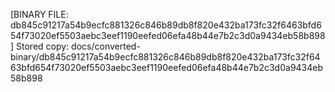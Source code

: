 [BINARY FILE: db845c91217a54b9ecfc881326c846b89db8f820e432ba173fc32f6463bfd654f73020ef5503aebc3eef1190eefed06efa48b44e7b2c3d0a9434eb58b898]
Stored copy: docs/converted-binary/db845c91217a54b9ecfc881326c846b89db8f820e432ba173fc32f6463bfd654f73020ef5503aebc3eef1190eefed06efa48b44e7b2c3d0a9434eb58b898
